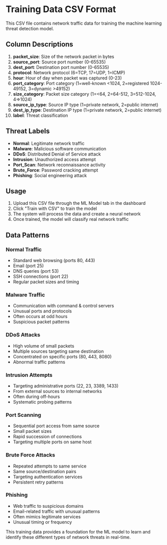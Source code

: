 # Training Data CSV Format

This CSV file contains network traffic data for training the machine learning threat detection model.

## Column Descriptions

1. **packet_size**: Size of the network packet in bytes
2. **source_port**: Source port number (0-65535)
3. **dest_port**: Destination port number (0-65535)
4. **protocol**: Network protocol (6=TCP, 17=UDP, 1=ICMP)
5. **hour**: Hour of day when packet was captured (0-23)
6. **port_category**: Port category (1=well-known <1024, 2=registered 1024-49152, 3=dynamic >49152)
7. **size_category**: Packet size category (1=<64, 2=64-512, 3=512-1024, 4=>1024)
8. **source_ip_type**: Source IP type (1=private network, 2=public internet)
9. **dest_ip_type**: Destination IP type (1=private network, 2=public internet)
10. **label**: Threat classification

## Threat Labels

- **Normal**: Legitimate network traffic
- **Malware**: Malicious software communication
- **DDoS**: Distributed Denial of Service attack
- **Intrusion**: Unauthorized access attempt
- **Port_Scan**: Network reconnaissance activity
- **Brute_Force**: Password cracking attempt
- **Phishing**: Social engineering attack

## Usage

1. Upload this CSV file through the ML Model tab in the dashboard
2. Click "Train with CSV" to train the model
3. The system will process the data and create a neural network
4. Once trained, the model will classify real network traffic

## Data Patterns

### Normal Traffic
- Standard web browsing (ports 80, 443)
- Email (port 25)
- DNS queries (port 53)
- SSH connections (port 22)
- Regular packet sizes and timing

### Malware Traffic
- Communication with command & control servers
- Unusual ports and protocols
- Often occurs at odd hours
- Suspicious packet patterns

### DDoS Attacks
- High volume of small packets
- Multiple sources targeting same destination
- Concentrated on specific ports (80, 443, 8080)
- Abnormal traffic patterns

### Intrusion Attempts
- Targeting administrative ports (22, 23, 3389, 1433)
- From external sources to internal networks
- Often during off-hours
- Systematic probing patterns

### Port Scanning
- Sequential port access from same source
- Small packet sizes
- Rapid succession of connections
- Targeting multiple ports on same host

### Brute Force Attacks
- Repeated attempts to same service
- Same source/destination pairs
- Targeting authentication services
- Persistent retry patterns

### Phishing
- Web traffic to suspicious domains
- Email-related traffic with unusual patterns
- Often mimics legitimate services
- Unusual timing or frequency

This training data provides a foundation for the ML model to learn and identify these different types of network threats in real-time.
